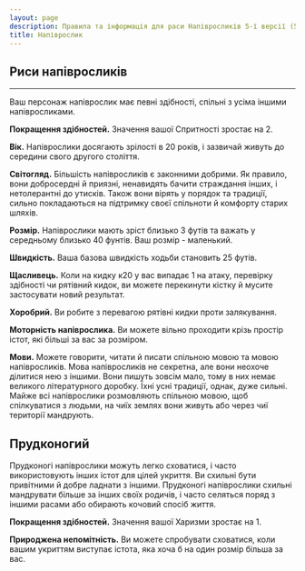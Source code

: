 ```yaml
---
layout: page
description: Правила та інформація для раси Напівросликів 5-ї версії (5e) SRD (Довідник із документації системи).
title: Напіврослик
---
```


## Риси напівросликів
- - -
Ваш персонаж напіврослик має певні здібності, спільні з усіма іншими напівросликами.

**Покращення здібностей.** Значення вашої Спритності зростає на 2.

**Вік.** Напіврослики досягають зрілості в 20 років, і зазвичай живуть до середини свого другого століття.

**Світогляд.** Більшість напівросликів є законними добрими. Як правило, вони добросердні й приязні, ненавидять бачити страждання інших, і нетолерантні до утисків. Також вони вірять у порядок та традиції, сильно покладаються на підтримку своєї спільноти й комфорту старих шляхів.

**Розмір.** Напіврослики мають зріст близько 3 футів та важать у середньому близько 40 фунтів. Ваш розмір - маленький.

**Швидкість.** Ваша базова швидкість ходьби становить 25 футів.

**Щасливець.** Коли на кидку к20 у вас випадає 1 на атаку, перевірку здібності чи рятівний кидок, ви можете перекинути кістку й мусите застосувати новий результат.

**Хоробрий.** Ви робите з перевагою рятівні кидки проти залякування.

**Моторність напіврослика.** Ви можете вільно проходити крізь простір істот, які більші за вас за розміром.

**Мови.** Можете говорити, читати й писати спільною мовою та мовою напівросликів. Мова напівросликів не секретна, але вони неохоче ділитися нею з іншими. Вони пишуть зовсім мало, тому в них немає великого літературного доробку. Їхні усні традиції, однак, дуже сильні. Майже всі напіврослики розмовляють спільною мовою, щоб спілкуватися з людьми, на чиїх землях вони живуть або через чиї території мандрують.

## Прудконогий
Прудконогі напіврослики можуть легко сховатися, і часто використовують інших істот для цілей укриття. Ви схильні бути привітними й добре ладнати з іншими. Прудконогі напіврослики схильні мандрувати більше за інших своїх родичів, і часто селяться поряд з іншими расами або обирають кочовий спосіб життя.

**Покращення здібностей.** Значення вашої Харизми зростає на 1.

**Природжена непомітність.** Ви можете спробувати сховатися, коли вашим укриттям виступає істота, яка хоча б на один розмір більша за вас.
